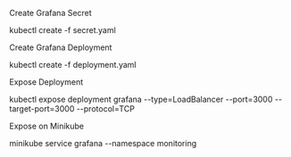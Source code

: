 Create Grafana Secret

kubectl create -f secret.yaml

Create Grafana Deployment

kubectl create -f deployment.yaml

Expose Deployment

kubectl expose deployment grafana --type=LoadBalancer --port=3000 --target-port=3000 --protocol=TCP

Expose on Minikube

minikube service grafana --namespace monitoring

